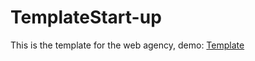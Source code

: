 # TemplateStart-up

This is the template for the web agency, demo: [Template](https://temaplatewebagency.netlify.app/)
